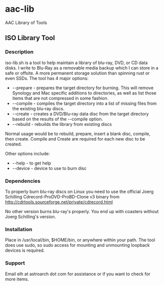 # aac-lib
AAC Library of Tools

## ISO Library Tool

### Description
iso-lib.sh is a tool to help maintain a library of blu-ray, DVD, or CD
data disks. I write to Blu-Ray as a removable media backup which I can
store in a safe or offsite. A more permanent storage solution than
spinning rust or even SSDs. The tool has 4 major options:

- --prepare <directory> - prepares the target directory for burning. This will remove Synology and Mac specific additions to directories, as well as list those items that are not compressed in some fashion.
- --compile <directory> - compiles the target directory into a list of missing files from the existing blu-ray discs.
- --create <directory> - creates a DVD/Blu-ray data disc from the target directory based on the results of the --compile option.
- --rebuild - rebuilds the library from existing discs

Normal usage would be to rebuild, prepare, insert a blank disc, compile,
then create. Compile and Create are required for each new disc to
be created.

Other options include:

- --help - to get help
- --device <device> - device to use to burn disc

### Dependencies
To properly burn blu-ray discs on Linux you need to use the
official Joerg Schilling Cdrecord-ProDVD-ProBD-Clone v3 binary from
http://cdrtools.sourceforge.net/private/cdrecord.html

No other version burns blu-ray's properly. You end up with coasters
without Joerg Schilling's version.

### Installation
Place in /usr/local/bin, $HOME/bin, or anywhere within your path. The
tool does use sudo, so sudo access for mounting and unmounting loopback
devices is required.

### Support
Email elh at astroarch dot com for assistance or if you want to check
for more items.

